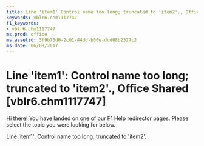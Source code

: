 ```yaml
---
title: Line 'item1' Control name too long; truncated to 'item2'., Office Shared [vblr6.chm1117747]
keywords: vblr6.chm1117747
f1_keywords:
- vblr6.chm1117747
ms.prod: office
ms.assetid: 3f9b70d0-2c01-44dd-b50e-dcd08b2327c2
ms.date: 06/08/2017
---
```



# Line 'item1': Control name too long; truncated to 'item2'., Office Shared [vblr6.chm1117747]

Hi there! You have landed on one of our F1 Help redirector pages. Please select the topic you were looking for below.

[Line 'item1': Control name too long; truncated to 'item2'.](http://msdn.microsoft.com/library/bc119dca-5e8f-53b9-d604-651bf7c3c290%28Office.15%29.aspx)

